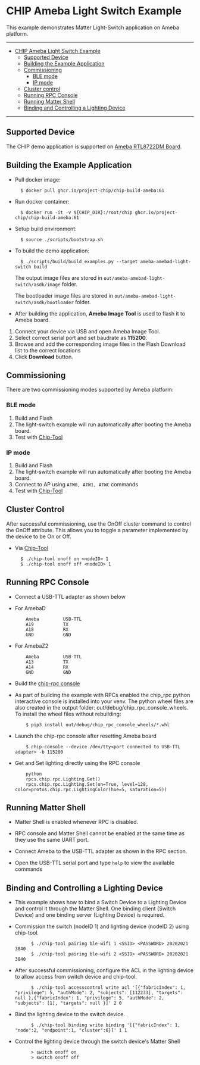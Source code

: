 # CHIP Ameba Light Switch Example

This example demonstrates Matter Light-Switch application on Ameba platform.

---

-   [CHIP Ameba Light Switch Example](#chip-ameba-light-switch-example)
    -   [Supported Device](#supported-device)
    -   [Building the Example Application](#building-the-example-application)
    -   [Commissioning](#commissioning)
        -   [BLE mode](#ble-mode)
        -   [IP mode](#ip-mode)
    -   [Cluster control](#cluster-control)
    -   [Running RPC Console](#running-rpc-console)
    -   [Running Matter Shell](#running-matter-shell)
    -   [Binding and Controlling a Lighting Device](#binding-and-controlling-a-lighting-device)

---

## Supported Device

The CHIP demo application is supported on
[Ameba RTL8722DM Board](https://www.amebaiot.com/en/amebad).

## Building the Example Application

-   Pull docker image:

          $ docker pull ghcr.io/project-chip/chip-build-ameba:61

-   Run docker container:

          $ docker run -it -v ${CHIP_DIR}:/root/chip ghcr.io/project-chip/chip-build-ameba:61

-   Setup build environment:

          $ source ./scripts/bootstrap.sh

-   To build the demo application:

          $ ./scripts/build/build_examples.py --target ameba-amebad-light-switch build

    The output image files are stored in
    `out/ameba-amebad-light-switch/asdk/image` folder.

    The bootloader image files are stored in
    `out/ameba-amebad-light-switch/asdk/bootloader` folder.

-   After building the application, **Ameba Image Tool** is used to flash it to
    Ameba board.

1. Connect your device via USB and open Ameba Image Tool.
2. Select correct serial port and set baudrate as **115200**.
3. Browse and add the corresponding image files in the Flash Download list to
   the correct locations
4. Click **Download** button.

## Commissioning

There are two commissioning modes supported by Ameba platform:

### BLE mode

1. Build and Flash
2. The light-switch example will run automatically after booting the Ameba
   board.
3. Test with
   [Chip-Tool](https://github.com/project-chip/connectedhomeip/tree/master/examples/chip-tool)

### IP mode

1. Build and Flash
2. The light-switch example will run automatically after booting the Ameba
   board.
3. Connect to AP using `ATW0, ATW1, ATWC` commands
4. Test with
   [Chip-Tool](https://github.com/project-chip/connectedhomeip/tree/master/examples/chip-tool)

## Cluster Control

After successful commissioning, use the OnOff cluster command to control the
OnOff attribute. This allows you to toggle a parameter implemented by the device
to be On or Off.

-   Via
    [Chip-Tool](https://github.com/project-chip/connectedhomeip/tree/master/examples/chip-tool#using-the-client-to-send-matter-commands)

          $ ./chip-tool onoff on <nodeID> 1
          $ ./chip-tool onoff off <nodeID> 1

## Running RPC Console

-   Connect a USB-TTL adapter as shown below
-   For AmebaD

            Ameba         USB-TTL
            A19           TX
            A18           RX
            GND           GND

*   For AmebaZ2

            Ameba         USB-TTL
            A13           TX
            A14           RX
            GND           GND

-   Build the
    [chip-rpc console](https://github.com/project-chip/connectedhomeip/tree/master/examples/common/pigweed/rpc_console)

-   As part of building the example with RPCs enabled the chip_rpc python
    interactive console is installed into your venv. The python wheel files are
    also created in the output folder: out/debug/chip_rpc_console_wheels. To
    install the wheel files without rebuilding:

            $ pip3 install out/debug/chip_rpc_console_wheels/*.whl

*   Launch the chip-rpc console after resetting Ameba board

            $ chip-console --device /dev/tty<port connected to USB-TTL adapter> -b 115200

-   Get and Set lighting directly using the RPC console

            python
            rpcs.chip.rpc.Lighting.Get()
            rpcs.chip.rpc.Lighting.Set(on=True, level=128, color=protos.chip.rpc.LightingColor(hue=5, saturation=5))

## Running Matter Shell

-   Matter Shell is enabled whenever RPC is disabled.

-   RPC console and Matter Shell cannot be enabled at the same time as they use
    the same UART port.

-   Connect Ameba to the USB-TTL adapter as shown in the RPC section.

-   Open the USB-TTL serial port and type `help` to view the available commands

## Binding and Controlling a Lighting Device

-   This example shows how to bind a Switch Device to a Lighting Device and
    control it through the Matter Shell. One binding client (Switch Device) and
    one binding server (Lighting Device) is required.

-   Commission the switch (nodeID 1) and lighting device (nodeID 2) using
    chip-tool.

              $ ./chip-tool pairing ble-wifi 1 <SSID> <PASSWORD> 20202021 3840
              $ ./chip-tool pairing ble-wifi 2 <SSID> <PASSWORD> 20202021 3840

*   After successful commissioning, configure the ACL in the lighting device to
    allow access from switch device and chip-tool.

              $ ./chip-tool accesscontrol write acl '[{"fabricIndex": 1, "privilege": 5, "authMode": 2, "subjects": [112233], "targets": null },{"fabricIndex": 1, "privilege": 5, "authMode": 2, "subjects": [1], "targets": null }]' 2 0

-   Bind the lighting device to the switch device.

              $ ./chip-tool binding write binding '[{"fabricIndex": 1, "node":2, "endpoint":1, "cluster":6}]' 1 1

-   Control the lighting device through the switch device's Matter Shell

              > switch onoff on
              > switch onoff off
